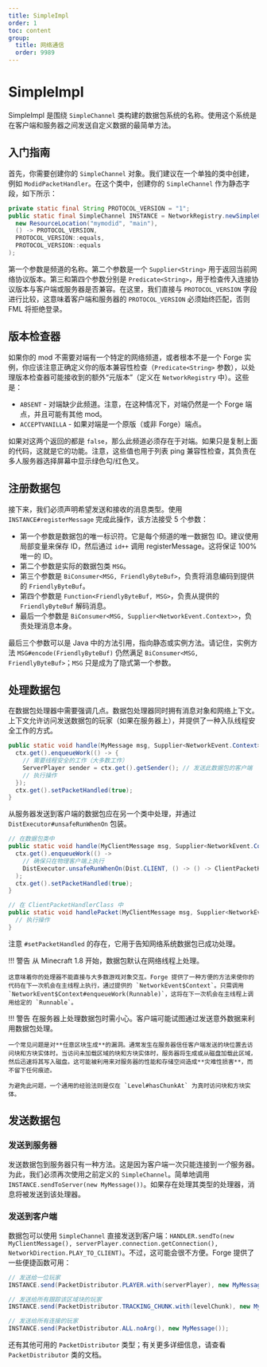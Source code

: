 ```yaml
---
title: SimpleImpl
order: 1
toc: content
group:
  title: 网络通信
  order: 9989
---
```

SimpleImpl
==========

SimpleImpl 是围绕 `SimpleChannel` 类构建的数据包系统的名称。使用这个系统是在客户端和服务器之间发送自定义数据的最简单方法。

入门指南
---------------

首先，你需要创建你的 `SimpleChannel` 对象。我们建议在一个单独的类中创建，例如 `ModidPacketHandler`。在这个类中，创建你的 `SimpleChannel` 作为静态字段，如下所示：

```java
private static final String PROTOCOL_VERSION = "1";
public static final SimpleChannel INSTANCE = NetworkRegistry.newSimpleChannel(
  new ResourceLocation("mymodid", "main"),
  () -> PROTOCOL_VERSION,
  PROTOCOL_VERSION::equals,
  PROTOCOL_VERSION::equals
);
```

第一个参数是频道的名称。第二个参数是一个 `Supplier<String>` 用于返回当前网络协议版本。第三和第四个参数分别是 `Predicate<String>`，用于检查传入连接协议版本与客户端或服务器是否兼容。在这里，我们直接与 `PROTOCOL_VERSION` 字段进行比较，这意味着客户端和服务器的 `PROTOCOL_VERSION` 必须始终匹配，否则 FML 将拒绝登录。

版本检查器
-------------------

如果你的 mod 不需要对端有一个特定的网络频道，或者根本不是一个 Forge 实例，你应该注意正确定义你的版本兼容性检查（`Predicate<String>` 参数），以处理版本检查器可能接收到的额外“元版本”（定义在 `NetworkRegistry` 中）。这些是：

* `ABSENT` - 对端缺少此频道。注意，在这种情况下，对端仍然是一个 Forge 端点，并且可能有其他 mod。
* `ACCEPTVANILLA` - 如果对端是一个原版（或非 Forge）端点。

如果对这两个返回的都是 `false`，那么此频道必须存在于对端。如果只是复制上面的代码，这就是它的功能。注意，这些值也用于列表 ping 兼容性检查，其负责在多人服务器选择屏幕中显示绿色勾/红色叉。

注册数据包
-------------------

接下来，我们必须声明希望发送和接收的消息类型。使用 `INSTANCE#registerMessage` 完成此操作，该方法接受 5 个参数：

- 第一个参数是数据包的唯一标识符。它是每个频道的唯一数据包 ID。建议使用局部变量来保存 ID，然后通过 `id++` 调用 registerMessage。这将保证 100% 唯一的 ID。
- 第二个参数是实际的数据包类 `MSG`。
- 第三个参数是 `BiConsumer<MSG, FriendlyByteBuf>`，负责将消息编码到提供的 `FriendlyByteBuf`。
- 第四个参数是 `Function<FriendlyByteBuf, MSG>`，负责从提供的 `FriendlyByteBuf` 解码消息。
- 最后一个参数是 `BiConsumer<MSG, Supplier<NetworkEvent.Context>>`，负责处理消息本身。

最后三个参数可以是 Java 中的方法引用，指向静态或实例方法。请记住，实例方法 `MSG#encode(FriendlyByteBuf)` 仍然满足 `BiConsumer<MSG, FriendlyByteBuf>`；`MSG` 只是成为了隐式第一个参数。

处理数据包
-------------------

在数据包处理器中需要强调几点。数据包处理器同时拥有消息对象和网络上下文。上下文允许访问发送数据包的玩家（如果在服务器上），并提供了一种入队线程安全工作的方式。

```java
public static void handle(MyMessage msg, Supplier<NetworkEvent.Context> ctx) {
  ctx.get().enqueueWork(() -> {
    // 需要线程安全的工作（大多数工作）
    ServerPlayer sender = ctx.get().getSender(); // 发送此数据包的客户端
    // 执行操作
  });
  ctx.get().setPacketHandled(true);
}
```

从服务器发送到客户端的数据包应在另一个类中处理，并通过 `DistExecutor#unsafeRunWhenOn` 包装。

```java
// 在数据包类中
public static void handle(MyClientMessage msg, Supplier<NetworkEvent.Context> ctx) {
  ctx.get().enqueueWork(() ->
    // 确保只在物理客户端上执行
    DistExecutor.unsafeRunWhenOn(Dist.CLIENT, () -> () -> ClientPacketHandlerClass.handlePacket(msg, ctx))
  );
  ctx.get().setPacketHandled(true);
}

// 在 ClientPacketHandlerClass 中
public static void handlePacket(MyClientMessage msg, Supplier<NetworkEvent.Context> ctx) {
  // 执行操作
}
```

注意 `#setPacketHandled` 的存在，它用于告知网络系统数据包已成功处理。

!!! 警告
    从 Minecraft 1.8 开始，数据包默认在网络线程上处理。

    这意味着你的处理器不能直接与大多数游戏对象交互。Forge 提供了一种方便的方法来使你的代码在下一次机会在主线程上执行，通过提供的 `NetworkEvent$Context`。只需调用 `NetworkEvent$Context#enqueueWork(Runnable)`，这将在下一次机会在主线程上调用给定的 `Runnable`。

!!! 警告
    在服务器上处理数据包时需小心。客户端可能试图通过发送意外数据来利用数据包处理。

    一个常见问题是对**任意区块生成**的漏洞。通常发生在服务器信任客户端发送的块位置去访问块和方块实体时。当访问未加载区域的块和方块实体时，服务器将生成或从磁盘加载此区域，然后迅速将其写入磁盘。这可能被利用来对服务器的性能和存储空间造成**灾难性损害**，而不留下任何痕迹。

    为避免此问题，一个通用的经验法则是仅在 `Level#hasChunkAt` 为真时访问块和方块实体。

发送数据包
---------------

### 发送到服务器

发送数据包到服务器只有一种方法。这是因为客户端一次只能连接到*一个*服务器。为此，我们必须再次使用之前定义的 `SimpleChannel`。简单地调用 `INSTANCE.sendToServer(new MyMessage())`。如果存在处理其类型的处理器，消息将被发送到该处理器。

### 发送到客户端

数据包可以使用 `SimpleChannel` 直接发送到客户端：`HANDLER.sendTo(new MyClientMessage(), serverPlayer.connection.getConnection(), NetworkDirection.PLAY_TO_CLIENT)`。不过，这可能会很不方便。Forge 提供了一些便捷函数可用：

```java
// 发送给一位玩家
INSTANCE.send(PacketDistributor.PLAYER.with(serverPlayer), new MyMessage());

// 发送给所有跟踪该区域块的玩家
INSTANCE.send(PacketDistributor.TRACKING_CHUNK.with(levelChunk), new MyMessage());

// 发送给所有连接的玩家
INSTANCE.send(PacketDistributor.ALL.noArg(), new MyMessage());
```

还有其他可用的 `PacketDistributor` 类型；有关更多详细信息，请查看 `PacketDistributor` 类的文档。